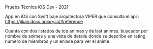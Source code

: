 Prueba Técnica iOS Dev - 2021

App en iOS con Swift baje arquitectura VIPER que consulta el api : https://jikan.docs.apiary.io/#reference

Cuenta con dos listados de top animes y de last animes, buscador por nombre de animes y una vista de detalle donde se describe en rating, numero de miembros y un enlace para ver el anime.
